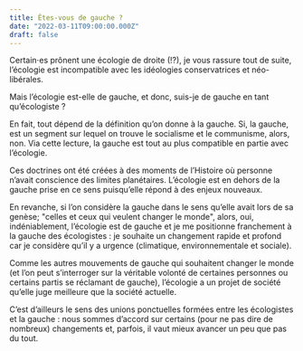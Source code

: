 ```yaml
---
title: Êtes-vous de gauche ?
date: "2022-03-11T09:00:00.000Z"
draft: false
---
```


Certain⋅es prônent une écologie de droite (!?), je vous rassure tout de suite, l’écologie est incompatible avec les idéologies conservatrices et néo-libérales.

Mais l’écologie est-elle de gauche, et donc, suis-je de gauche en tant qu’écologiste ?

En fait, tout dépend de la définition qu’on donne à la gauche. Si, la gauche, est un segment sur lequel on trouve le socialisme et le communisme, alors, non. Via cette lecture, la gauche est tout au plus compatible en partie avec l’écologie.

Ces doctrines ont été créées à des moments de l’Histoire où personne n’avait conscience des limites planétaires. L’écologie est en dehors de la gauche prise en ce sens puisqu’elle répond à des enjeux nouveaux.

En revanche, si l’on considère la gauche dans le sens qu’elle avait lors de sa genèse; "celles et ceux qui veulent changer le monde", alors, oui, indéniablement, l’écologie est de gauche et je me positionne franchement à la gauche des écologistes : je souhaite un changement rapide et profond car je considère qu’il y a urgence (climatique, environnementale et sociale).

Comme les autres mouvements de gauche qui souhaitent changer le monde (et l’on peut s’interroger sur la véritable volonté de certaines personnes ou certains partis se réclamant de gauche), l’écologie a un projet de société qu’elle juge meilleure que la société actuelle.

C’est d’ailleurs le sens des unions ponctuelles formées entre les écologistes et la gauche : nous sommes d’accord sur certains (pour ne pas dire de nombreux) changements et, parfois, il vaut mieux avancer un peu que pas du tout.
